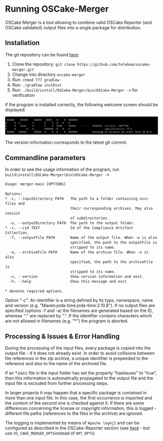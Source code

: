 # Running OSCake-Merger
OSCake Merger is a tool allowing to combine valid OSCake Reporter (and OSCake validated) output files into a single package for distribution.

## Installation

The git repository can be found [here](https://github.com/telekom/oscake-merger)

1. Clone the repository: `git clone https://github.com/telekom/oscake-merger.git`
2. Change into directory `oscake-merger`
3. Run: `chmod 777 gradlew`
3. Run: `./gradlew instDist`
4. Run: `./build/install/OSCake-Merger/bin/OSCake-Merger -v` for verification

If the program is installed correctly, the following welcome screen should be displayed:

![OSCake-Merger Welcome Screen](./images/merger_welcome_screen.jpg)

The version information corresponds to the latest git commit.

## Commandline parameters
In order to see the usage information of the program, run `build\install\OSCake-Merger\bin\OSCake-Merger -h`

```
Usage: merger-main [OPTIONS]

Options:
* -i, --inputDirectory PATH   The path to a folder containing oscc files and
                              their corresponding archives. May also consist
                              of subdirectories.
  -o, --outputDirectory PATH  The path to the output folder.
* -c, --cid TEXT              Id of the Compliance Artifact Collection.
  -f, --outputFile PATH       Name of the output file. When -o is also
                              specified, the path to the outputFile is
                              stripped to its name.
  -a, --archiveFile PATH      Name of the archive file. When -o is also
                              specified, the path to the archiveFile is
                              stripped to its name.
  -v, --version               Show version information and exit.
  -h, --help                  Show this message and exit

* denotes required options.
```

Option "-c": An identifier is a string defined by its type, namespace, name and version (e.g. "Maven:joda-time:joda-time:2.10.8"). If no output files are specified (options -f and -a) the filenames are generated based on the ID, whereas ":" are replaced by ".". If the identifier contains characters which are not allowed in filenames (e.g. "\*") the program is aborted.


## Processing & Issues & Error Handling

During the processing of the input files, every package is copied into the output file - if it does not already exist. In order to avoid collisions between file references in the zip archive, a unique identifier is prepended to the reference and also to the name of the archived file.

If an \*.oscc file in the input folder has set the property "hasIssues" to "true", then this information is automatically propagated to the output file and the input file is excluded from further processing steps. 

In larger projects it may happen that a specific package is contained in more than one input file. In this case, the first occurrence is imported and the content of the second one is checked against it. If there are some differences concerning the license or copyright information, this is logged - different file paths (references to the files in the archive) are ignored.

The logging is implemented by means of `Apache log4j2` and can be configured as described in the OSCake-Reporter section (see [here](./architecture-and-code.md) - but use `OS_CAKE_MERGER_OPTS`instead of `ORT_OPTS`)
